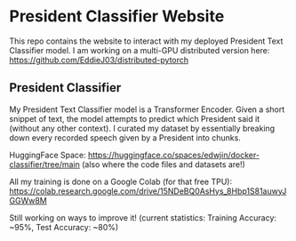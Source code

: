 # President Classifier Website
This repo contains the website to interact with my deployed President Text Classifier model. I am working on a multi-GPU distributed version here: https://github.com/EddieJ03/distributed-pytorch 

## President Classifier
My President Text Classifier model is a Transformer Encoder. Given a short snippet of text, the model attempts to predict which President said it (without any other context). I curated my dataset by essentially breaking down every recorded speech given by a President into chunks.
 
HuggingFace Space: https://huggingface.co/spaces/edwjin/docker-classifier/tree/main (also where the code files and datasets are!)

All my training is done on a Google Colab (for that free TPU): https://colab.research.google.com/drive/15NDeBQ0AsHys_8Hbp1S81auwyJGGWw8M

Still working on ways to improve it! (current statistics: Training Accuracy: ~95%, Test Accuracy: ~80%)
